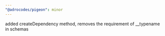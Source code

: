 ```yaml
---
"@adrocodes/pigeon": minor
---
```


added createDependency method, removes the requirement of \_\_typename in schemas

